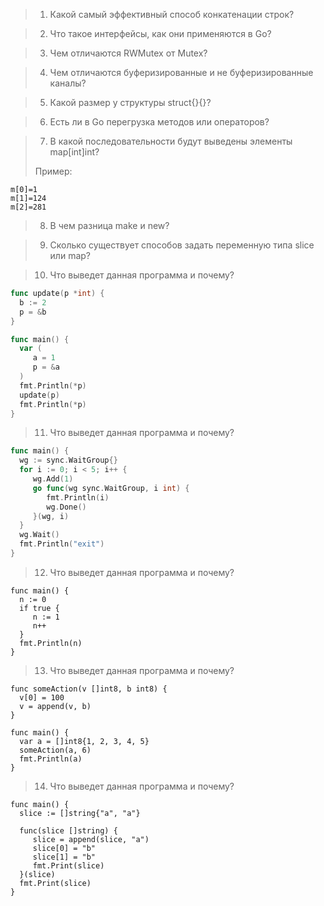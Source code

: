 >1. Какой самый эффективный способ конкатенации строк?

>2. Что такое интерфейсы, как они применяются в Go?

>3. Чем отличаются RWMutex от Mutex?

>4. Чем отличаются буферизированные и не буферизированные каналы?

>5. Какой размер у структуры struct{}{}?

>6. Есть ли в Go перегрузка методов или операторов?

>7. В какой последовательности будут выведены элементы map[int]int?
>
>Пример:
```
m[0]=1
m[1]=124
m[2]=281
```

>8. В чем разница make и new?

>9. Сколько существует способов задать переменную типа slice или map?

>10. Что выведет данная программа и почему?
``` go
func update(p *int) {
  b := 2
  p = &b
}

func main() {
  var (
     a = 1
     p = &a
  )
  fmt.Println(*p)
  update(p)
  fmt.Println(*p)
}
```

>11. Что выведет данная программа и почему?

``` go
func main() {
  wg := sync.WaitGroup{}
  for i := 0; i < 5; i++ {
     wg.Add(1)
     go func(wg sync.WaitGroup, i int) {
        fmt.Println(i)
        wg.Done()
     }(wg, i)
  }
  wg.Wait()
  fmt.Println("exit")
}
```

>12. Что выведет данная программа и почему?

```
func main() {
  n := 0
  if true {
     n := 1
     n++
  }
  fmt.Println(n)
}
```

>13. Что выведет данная программа и почему?

```
func someAction(v []int8, b int8) {
  v[0] = 100
  v = append(v, b)
}

func main() {
  var a = []int8{1, 2, 3, 4, 5}
  someAction(a, 6)
  fmt.Println(a)
} 
```


>14. Что выведет данная программа и почему?

```
func main() {
  slice := []string{"a", "a"}

  func(slice []string) {
     slice = append(slice, "a")
     slice[0] = "b"
     slice[1] = "b"
     fmt.Print(slice)
  }(slice)
  fmt.Print(slice)
}  
```









